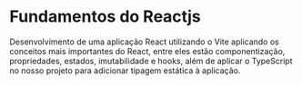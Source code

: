 # Fundamentos do Reactjs

Desenvolvimento de uma aplicação React utilizando o Vite aplicando os conceitos mais importantes do React, entre eles estão componentização, propriedades, estados, imutabilidade e hooks, além de aplicar o TypeScript no nosso projeto para adicionar tipagem estática à aplicação.
